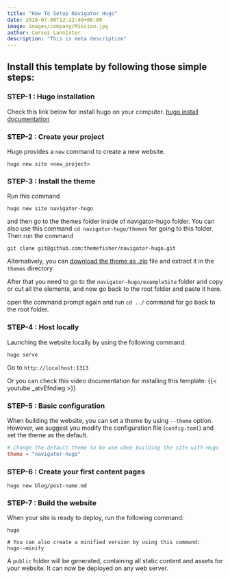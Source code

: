 ```yaml
---
title: "How To Setup Navigator Hugo"
date: 2018-07-08T12:22:40+06:00
image: images/company/Mission.jpg
author: Cersei Lannister
description: "This is meta description"
---
```


## Install this template by following those simple steps:

### STEP-1 : Hugo installation

Check this link below for install hugo on your computer.
[hugo install documentation](https://gohugo.io/getting-started/installing/)

### STEP-2 : Create your project

Hugo provides a `new` command to create a new website.

```
hugo new site <new_project>
```

### STEP-3 : Install the theme
Run this command
```
hugo new site navigator-hugo
```
and then go to the themes folder inside of navigator-hugo folder. You can also use this command ```cd navigator-hugo/themes``` for going to this folder.
Then run the command 
```
git clone git@github.com:themefisher/navigator-hugo.git
```

Alternatively, you can [download the theme as .zip](https://github.com/themefisher/navigator-hugo/archive/master.zip) file and extract it in the `themes` directory

After that you need to go to the `navigator-hugo/exampleSite` folder and copy or cut all the elements, and now go back to the root folder and paste it here.

open the command prompt again and run `cd ../` command for go back to the root folder.

### STEP-4 : Host locally

Launching the website locally by using the following command:

```
hugo serve
```

Go to `http://localhost:1313`

Or you can check this video documentation for installing this template:
{{< youtube _atvEfndieg >}}

### STEP-5 : Basic configuration

When building the website, you can set a theme by using `--theme` option. However, we suggest you modify the configuration file (`config.toml`) and set the theme as the default.

```toml
# Change the default theme to be use when building the site with Hugo
theme = "navigator-hugo"
```

### STEP-6 : Create your first content pages

```
hugo new blog/post-name.md
```

### STEP-7 : Build the website

When your site is ready to deploy, run the following command:

```
hugo

# You can also create a minified version by using this command:
hugo--minify

```

A `public` folder will be generated, containing all static content and assets for your website. It can now be deployed on any web server.